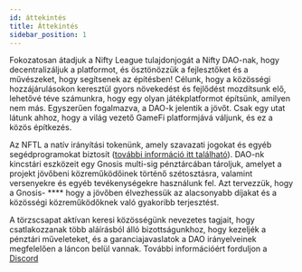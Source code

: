 ```yaml
---
id: áttekintés
title: Áttekintés
sidebar_position: 1
---
```


Fokozatosan átadjuk a Nifty League tulajdonjogát a Nifty DAO-nak, hogy decentralizáljuk a platformot, és ösztönözzük a fejlesztőket és a művészeket, hogy segítsenek az építésben! Célunk, hogy a közösségi hozzájárulásokon keresztül gyors növekedést és fejlődést mozdítsunk elő, lehetővé téve számunkra, hogy egy olyan játékplatformot építsünk, amilyen nem más. Egyszerűen fogalmazva, a DAO-k jelentik a jövőt. Csak egy utat látunk ahhoz, hogy a világ vezető GameFi platformjává váljunk, és ez a közös építkezés.

Az NFTL a natív irányítási tokenünk, amely szavazati jogokat és egyéb segédprogramokat biztosít ([további információ itt található](https://nifty-league.com/about#nftl)). DAO-nk kincstári eszközeit egy Gnosis multi-sig pénztárcában tároljuk, amelyet a projekt jövőbeni közreműködőinek történő szétosztásra, valamint versenyekre és egyéb tevékenységekre használunk fel. Azt tervezzük, hogy a Gnosis- **** hogy a jövőben élvezhessük az alacsonyabb díjakat és a közösségi közreműködőknek való gyakoribb terjesztést.

A törzscsapat aktívan keresi közösségünk nevezetes tagjait, hogy csatlakozzanak több aláírásból álló bizottságunkhoz, hogy kezeljék a pénztári műveleteket, és a garanciajavaslatok a DAO irányelveinek megfelelően a láncon belül vannak. További információért forduljon a [Discord](https://discord.gg/niftyleague)
